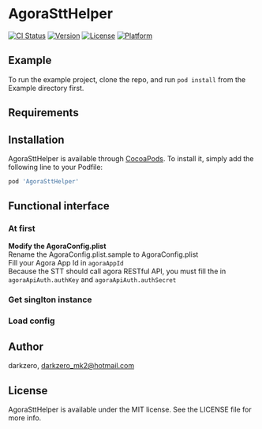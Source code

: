 # AgoraSttHelper

[![CI Status](https://img.shields.io/travis/darkzero/AgoraSttHelper.svg?style=flat)](https://travis-ci.org/darkzero/AgoraSttHelper)
[![Version](https://img.shields.io/cocoapods/v/AgoraSttHelper.svg?style=flat)](https://cocoapods.org/pods/AgoraSttHelper)
[![License](https://img.shields.io/cocoapods/l/AgoraSttHelper.svg?style=flat)](https://cocoapods.org/pods/AgoraSttHelper)
[![Platform](https://img.shields.io/cocoapods/p/AgoraSttHelper.svg?style=flat)](https://cocoapods.org/pods/AgoraSttHelper)

## Example

To run the example project, clone the repo, and run `pod install` from the Example directory first.

## Requirements

## Installation

AgoraSttHelper is available through [CocoaPods](https://cocoapods.org). To install
it, simply add the following line to your Podfile:

```ruby
pod 'AgoraSttHelper'
```

## Functional interface

### At first

**Modify the AgoraConfig.plist**  
Rename the AgoraConfig.plist.sample to AgoraConfig.plist  
Fill your Agora App Id in ```agoraAppId```  
Because the STT should call agora RESTful API, you must fill the in ```agoraApiAuth.authKey``` and ```agoraApiAuth.authSecret```  

### Get singlton instance

### Load config

## Author

darkzero, darkzero_mk2@hotmail.com

## License

AgoraSttHelper is available under the MIT license. See the LICENSE file for more info.
